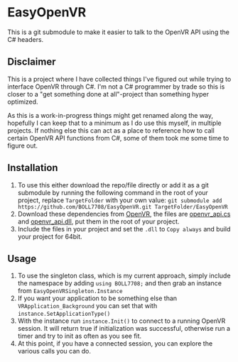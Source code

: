 # EasyOpenVR
This is a git submodule to make it easier to talk to the OpenVR API using the C# headers.

## Disclaimer
This is a project where I have collected things I've figured out while trying to interface OpenVR through C#. I'm not a C# programmer by trade so this is closer to a "get something done at all"-project than something hyper optimized. 

As this is a work-in-progress things might get renamed along the way, hopefully I can keep that to a minimum as I do use this myself, in multiple projects. If nothing else this can act as a place to reference how to call certain OpenVR API functions from C#, some of them took me some time to figure out.

## Installation
1. To use this either download the repo/file directly or add it as a git submodule by running the following command in the root of your project, replace `TargetFolder` with your own value: `git submodule add https://github.com/BOLL7708/EasyOpenVR.git TargetFolder/EasyOpenVR`
2. Download these dependencies from [OpenVR](https://github.com/ValveSoftware/openvr), the files are [openvr_api.cs](https://github.com/ValveSoftware/openvr/blob/master/headers/openvr_api.cs) and [openvr_api.dll](https://github.com/ValveSoftware/openvr/blob/master/bin/win64/openvr_api.dll), put them in the root of your project. 
3. Include the files in your project and set the `.dll` to `Copy always` and build your project for 64bit.

## Usage
1. To use the singleton class, which is my current approach, simply include the namespace by adding `using BOLL7708;` and then grab an instance from `EasyOpenVRSingleton.Instance`
2. If you want your application to be something else than `VRApplication_Background` you can set that with `instance.SetApplicationType()`
3. With the instance run `instance.Init()` to connect to a running OpenVR session. It will return true if initialization was successful, otherwise run a timer and try to init as often as you see fit.
4. At this point, if you have a connected session, you can explore the various calls you can do.
